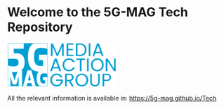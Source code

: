 # Welcome to the 5G-MAG Tech Repository

<img src="/assets/images/5g-mag-logo-with-text.png" height="100" /> 

All the relevant information is available in: https://5g-mag.github.io/Tech
